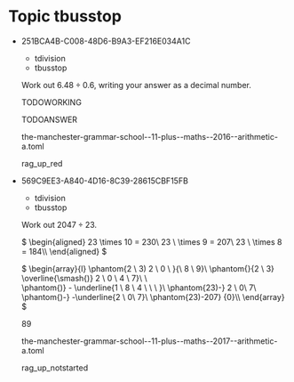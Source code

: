 # Topic tbusstop

<ul class='question default-decimal'>
<li>
<div class='question_envelope rag_up_red question'>
<div class='uuid'>
<p>251BCA4B-C008-48D6-B9A3-EF216E034A1C</p>
</div>
<div class='topics'>
<ul>
<li>
tdivision
</li>
<li>
tbusstop
</li>
</ul>
</div>
<div class='question question'>

Work out $6.48 \div 0.6$, writing your answer as a decimal number.

</div>
<div class='workings'>
<div class='working'>

TODOWORKING

</div>
</div>
<div class='answers'>
<div class='answer'>

TODOANSWER

</div>
</div>

<div class='papername'>
<p>the-manchester-grammar-school--11-plus--maths--2016--arithmetic-a.toml</p>
</div>
<div class='rag'>
<p>rag_up_red</p>
</div>
</div>
</li>
<li>
<div class='question_envelope rag_up_notstarted question'>
<div class='uuid'>
<p>569C9EE3-A840-4D16-8C39-28615CBF15FB</p>
</div>
<div class='topics'>
<ul>
<li>
tdivision
</li>
<li>
tbusstop
</li>
</ul>
</div>
<div class='question question'>

Work out $2047 \div 23$.

</div>
<div class='workings'>
<div class='working'>

$
\begin{aligned}
23 \times 10 = 230\\
23 \ \times  9 = 207\\
23 \ \times  8 = 184\\\\
\end{aligned}
$

$
\begin{array}{l}
\phantom{2 \ 3) 2 \ 0 \ }{\ 8 \ 9}\\
\phantom{}{2 \ 3}\
\overline{\smash{)}                  2 \ 0 \ 4 \ 7}\ \\\
\phantom{)}              - \underline{1 \ 8 \ 4 \ \ \ }\\
\phantom{23)-}                            2 \ 0\ 7\\\
\phantom{)-}                  -\underline{2 \ 0\ 7}\\
\phantom{23)-207}                               {0}\\\\
\end{array}
$


</div>
</div>
<div class='answers'>
<div class='answer'>

$89$

</div>
</div>

<div class='papername'>
<p>the-manchester-grammar-school--11-plus--maths--2017--arithmetic-a.toml</p>
</div>
<div class='rag'>
<p>rag_up_notstarted</p>
</div>
</div>
</li>
</ul>

